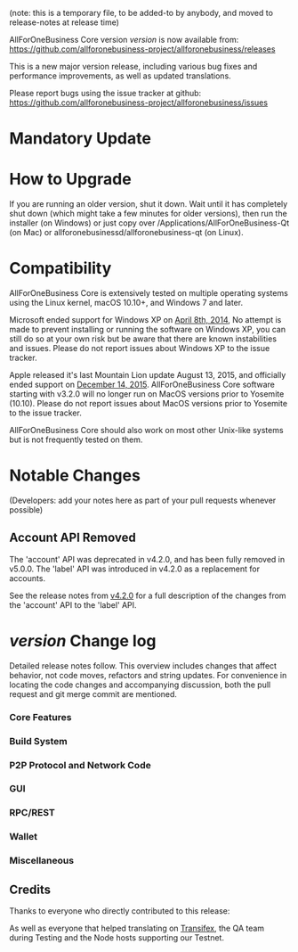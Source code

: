 (note: this is a temporary file, to be added-to by anybody, and moved to release-notes at release time)

AllForOneBusiness Core version *version* is now available from:  <https://github.com/allforonebusiness-project/allforonebusiness/releases>

This is a new major version release, including various bug fixes and performance improvements, as well as updated translations.

Please report bugs using the issue tracker at github: <https://github.com/allforonebusiness-project/allforonebusiness/issues>


Mandatory Update
==============


How to Upgrade
==============

If you are running an older version, shut it down. Wait until it has completely shut down (which might take a few minutes for older versions), then run the installer (on Windows) or just copy over /Applications/AllForOneBusiness-Qt (on Mac) or allforonebusinessd/allforonebusiness-qt (on Linux).


Compatibility
==============

AllForOneBusiness Core is extensively tested on multiple operating systems using the Linux kernel, macOS 10.10+, and Windows 7 and later.

Microsoft ended support for Windows XP on [April 8th, 2014](https://www.microsoft.com/en-us/WindowsForBusiness/end-of-xp-support), No attempt is made to prevent installing or running the software on Windows XP, you can still do so at your own risk but be aware that there are known instabilities and issues. Please do not report issues about Windows XP to the issue tracker.

Apple released it's last Mountain Lion update August 13, 2015, and officially ended support on [December 14, 2015](http://news.fnal.gov/2015/10/mac-os-x-mountain-lion-10-8-end-of-life-december-14/). AllForOneBusiness Core software starting with v3.2.0 will no longer run on MacOS versions prior to Yosemite (10.10). Please do not report issues about MacOS versions prior to Yosemite to the issue tracker.

AllForOneBusiness Core should also work on most other Unix-like systems but is not frequently tested on them.


Notable Changes
==============

(Developers: add your notes here as part of your pull requests whenever possible)

Account API Removed
-------------------

The 'account' API was deprecated in v4.2.0, and has been fully removed in v5.0.0.
The 'label' API was introduced in v4.2.0 as a replacement for accounts.

See the release notes from [v4.2.0](https://github.com/AllForOneBusiness-Project/AllForOneBusiness/blob/master/doc/release-notes/release-notes-4.2.0.md#label-and-account-apis-for-wallet) for a full description of the changes from the 'account' API to the 'label' API.

*version* Change log
==============

Detailed release notes follow. This overview includes changes that affect behavior, not code moves, refactors and string updates. For convenience in locating the code changes and accompanying discussion, both the pull request and git merge commit are mentioned.

### Core Features

### Build System

### P2P Protocol and Network Code

### GUI

### RPC/REST

### Wallet

### Miscellaneous

## Credits

Thanks to everyone who directly contributed to this release:


As well as everyone that helped translating on [Transifex](https://www.transifex.com/projects/p/allforonebusiness-project-translations/), the QA team during Testing and the Node hosts supporting our Testnet.

